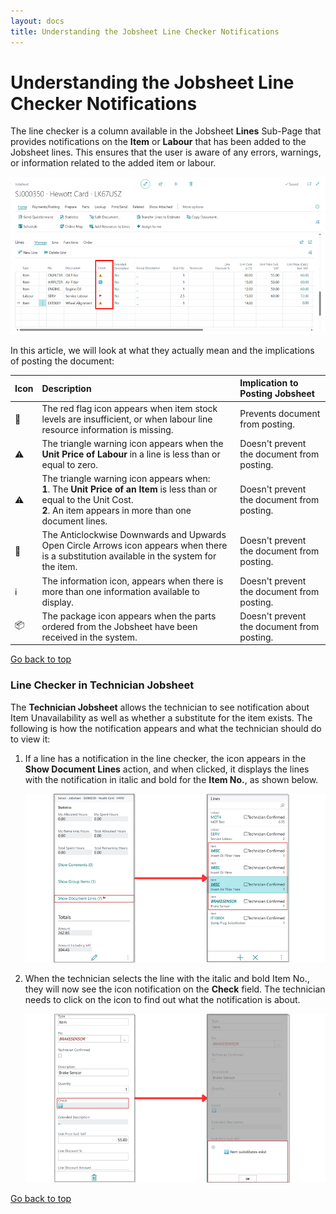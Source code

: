 ```yaml
---
layout: docs
title: Understanding the Jobsheet Line Checker Notifications
---
```


<a name="top"></a>

# Understanding the Jobsheet Line Checker Notifications
The line checker is a column available in the Jobsheet **Lines** Sub-Page that provides notifications on the **Item** or **Labour** that has been added to the Jobsheet lines. This ensures that the user is aware of any errors, warnings, or information related to the added item or labour. 

   ![](media/garagehive-line-checker.png)

In this article, we will look at what they actually mean and the implications of posting the document:

   | Icon | Description                                                                                                                                                                            | Implication to Posting Jobsheet            |
   | :--- | :------------------------------------------------------------------------------------------------------------------------------------------------------------------------------------- | :----------------------------------------- |
   | 🚩    | The red flag icon appears when item stock levels are insufficient, or when labour line resource information is missing.                                                                | Prevents document from posting.            |
   | ⚠️    | The triangle warning icon appears when the **Unit Price of Labour** in a line is less than or equal to zero.                                                                           | Doesn't prevent the document from posting. |
   | ⚠️    | The triangle warning icon appears when: <br> **1**. The **Unit Price of an Item** is less than or equal to the Unit Cost. <br> **2**. An item appears in more than one document lines. | Doesn't prevent the document from posting. |
   | 🔁    | The Anticlockwise Downwards and Upwards Open Circle Arrows icon appears when there is a substitution available in the system for the item.                                             | Doesn't prevent the document from posting. |
   | ℹ️    | The information icon, appears when there is more than one information available to display.                                                                                            | Doesn't prevent the document from posting. |
   | 📦    | The package icon appears when the parts ordered from the Jobsheet have been received in the system.                                                                                    | Doesn't prevent the document from posting. |


[Go back to top](#top)

### Line Checker in Technician Jobsheet
The **Technician Jobsheet** allows the technician to see notification about Item Unavailability as well as whether a substitute for the item exists. The following is how the notification appears and what the technician should do to view it:
1. If a line has a notification in the line checker, the icon appears in the **Show Document Lines** action, and when clicked, it displays the lines with the notification in italic and bold for the **Item No.**, as shown below.

   ![](media/garagehive-line-checker-technician1.png)

2. When the technician selects the line with the italic and bold Item No., they will now see the icon notification on the **Check** field. The technician needs to click on the icon to find out what the notification is about.

   ![](media/garagehive-line-checker-technician2.png)


[Go back to top](#top)

